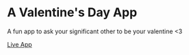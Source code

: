 # A Valentine's Day App

A fun app to ask your significant other to be your valentine <3

[Live App](https://crzn24.github.io/valentines-day/)
